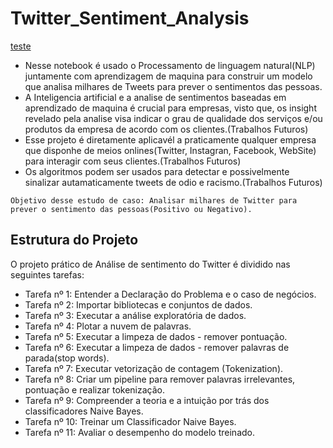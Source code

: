 # Twitter_Sentiment_Analysis
[teste](twitter_sentiment_analysis.ipynb)
- Nesse notebook é usado o Processamento de linguagem natural(NLP) juntamente com aprendizagem de maquina para construir um modelo que analisa milhares de Tweets para prever o sentimentos das pessoas.
- A Inteligencia artificial e a analise de sentimentos baseadas em aprendizado de maquina é crucial para empresas, visto que, os insight revelado pela analise visa indicar o grau de qualidade dos serviços e/ou produtos da empresa de acordo com os clientes.(Trabalhos Futuros)
- Esse projeto é diretamente aplicavél a praticamente qualquer empresa que disponhe de meios onlines(Twitter, Instagran, Facebook, WebSite) para interagir com seus clientes.(Trabalhos Futuros)
- Os algoritmos podem ser usados para detectar e possivelmente sinalizar autamaticamente tweets de odio e racismo.(Trabalhos Futuros)

`Objetivo desse estudo de caso: Analisar milhares de Twitter para prever o sentimento das pessoas(Positivo ou Negativo).`

## Estrutura do Projeto
O projeto prático de Análise de sentimento do Twitter é dividido nas seguintes tarefas:

- Tarefa nº 1: Entender a Declaração do Problema e o caso de negócios.
- Tarefa nº 2: Importar bibliotecas e conjuntos de dados.
- Tarefa nº 3: Executar a análise exploratória de dados.
- Tarefa nº 4: Plotar a nuvem de palavras.
- Tarefa nº 5: Executar a limpeza de dados - remover pontuação.
- Tarefa nº 6: Executar a limpeza de dados - remover palavras de parada(stop words).
- Tarefa nº 7: Executar vetorização de contagem (Tokenization).
- Tarefa nº 8: Criar um pipeline para remover palavras irrelevantes, pontuação e realizar tokenização.
- Tarefa nº 9: Compreender a teoria e a intuição por trás dos classificadores Naive Bayes.
- Tarefa nº 10: Treinar um Classificador Naive Bayes.
- Tarefa nº 11: Avaliar o desempenho do modelo treinado.
